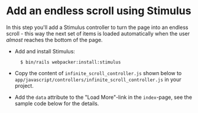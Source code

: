 # Add an endless scroll using Stimulus

In this step you'll add a Stimulus controller to turn the page into an endless scroll - this way the next set of items is loaded automatically when the user *almost* reaches the bottom of the page.

* Add and install Stimulus:

        $ bin/rails webpacker:install:stimulus

* Copy the content of `infinite_scroll_controller.js` shown below to `app/javascript/controllers/infinite_scroll_controller.js` in your project.
* Add the `data` attribute to the "Load More"-link in the `index`-page, see the sample code below for the details.